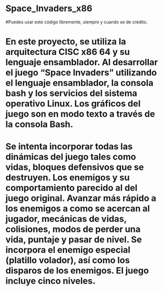 # Space_Invaders_x86

#Puedes usar este código libremente, siempre y cuando se de crédito.

# En este proyecto, se utiliza la arquitectura CISC x86 64 y su lenguaje ensamblador. Al desarrollar el juego “Space Invaders” utilizando el lenguaje ensamblador, la consola bash y los servicios del sistema operativo Linux. Los gráficos del juego son en modo texto a través de la consola Bash.

# Se intenta incorporar todas las dinámicas del juego tales como vidas, bloques defensivos que se destruyen. Los enemigos y su comportamiento parecido al del juego original. Avanzar más rápido a los enemigos a como se acercan al jugador, mecánicas de vidas, colisiones, modos de perder una vida, puntaje y pasar de nivel. Se incorpora el enemigo especial (platillo volador), así como los disparos de los enemigos. El juego incluye cinco niveles.
